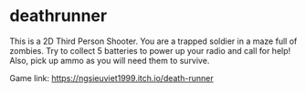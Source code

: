 # deathrunner
This is a 2D Third Person Shooter. You are a trapped soldier in a maze full of zombies. Try to collect 5 batteries to power up your radio and call for help! 
Also, pick up ammo as you will need them to survive.

Game link: https://ngsieuviet1999.itch.io/death-runner
